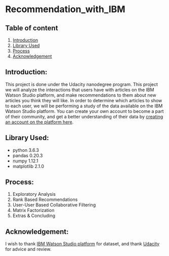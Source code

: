 # Recommendation_with_IBM

## Table of content
1. [Introduction](#Introduction)
2. [Library Used](#Used)
3. [Process](#Process)
4. [Acknowledgement](#Ack)


<a name= "Introduction"></a>
## Introduction:
This project is done under the Udacity nanodegree program. This project we will analyze the interactions that users have with articles on the IBM Watson Studio platform, and make recommendations to them about new articles you think they will like. 
In order to determine which articles to show to each user, we will be performing a study of the data available on the IBM Watson Studio platform. You can create your own account to become a part of their community, and get a better understanding of their data by [creating an account on the platform here](https://dataplatform.cloud.ibm.com).

<a name= "Used"></a>
## Library Used:
* python 3.6.3
* pandas 0.20.3
* numpy 1.12.1
* matplotlib 2.1.0

<a name = "Process"></a>
## Process:
1. Exploratory Analysis
2. Rank Based Recommendations
3. User-User Based Collaborative Filtering
4. Matrix Factorization
5. Extras & Concluding

<a name = "Ack"></a>
## Acknowledgement:
I wish to thank [IBM Watson Studio platform](https://dataplatform.cloud.ibm.com/) for dataset, and thank [Udacity](https://www.udacity.com/) for advice and review.

